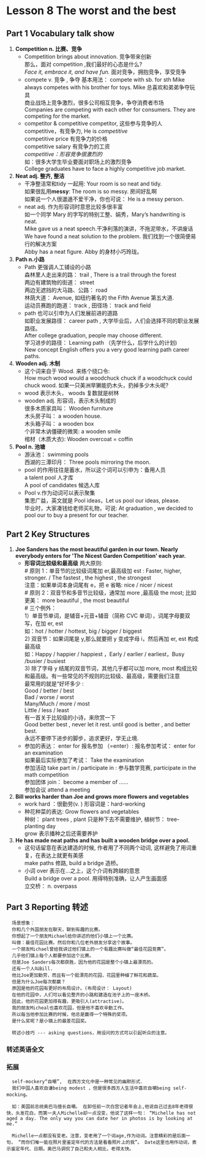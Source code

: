 # Lesson 8 The worst and the best

## Part 1  Vocabulary talk show

1. **Competition n. 比赛、竞争**  
      - Competition  brings about innovation.   竞争带来创新  
            那么，面对 competition ,我们最好的心态是什么?  
            *Face it, embrace it, and have fun.*  面对竞争，拥抱竞争，享受竞争
      - compete v. 竞争 , 争夺
            基本用法： compete with sb. for sth 
            Mike always competes with his brother for toys. Mike 总喜欢和弟弟争夺玩具  
            商业战场上竞争激烈，很多公司相互竞争，争夺消费者市场  
            Companies are competing with each other for consumers. They are competing for the market.  
      - competitor & competitive
            competitor, 这些参与竞争的人  
            competitive，有竞争力, He is *competitive*  
            competitive price 有竞争力的价格  
            competitive salary 有竞争力的工资  
            *competitive：形容竞争很激烈的*  
            如：很多大学生毕业要面对职场上的激烈竞争  
            College graduates have to face a highly competitive job market.
2. **Neat adj. 整齐, 整洁**  
      - 干净整洁常和tidy 一起用: Your room is so neat and tidy.  
            如果很乱用**messy**:  The room is so messy. 房间好乱啊  
            如果说一个人很邋遢不爱干净，你也可说： He is a messy person.  
      - neat adj. 作为形容词时意思比较多很丰富  
            如一个同学 Mary 的字写的特别工整、娟秀，Mary’s handwriting is neat.  
            Mike gave us a neat speech.干净利落的演讲，不拖泥带水，不讲废话  
            We have found a neat solution to the problem. 我们找到一个很简便易行的解决方案  
            Abby has a neat figure.  Abby 的身材小巧玲珑。  
3. **Path n.小路**  
      - Path 更强调人工铺设的小路  
            森林里人走出来的路： trail  ,  There is a trail through the forest  
            两边有建筑物的街道： street  
            两边无遮挡的大马路、公路： road  
            林荫大道： Avenue, 如纽约著名的 the Fifth Avenue 第五大道.  
            运动员赛跑的跑道： track  , 田径场： track and field  
      - path 也可以引申为人们发展前进的道路  
            如职业发展路径： career path  ,  大学毕业后，人们会选择不同的职业发展路径。  
             After college graduation, people may choose different.  
             学习进步的路径： Learning path （先学什么，后学什么的计划)  
            New concept English offers you a very good learning path career paths.  
4. **Wooden adj. 木制**  
      - 这个词来自于 Wood.  来练个绕口令:  
            How much wood would a woodchuck chuck if a woodchuck could chuck wood. 如果一只美洲旱獭能扔木头，扔掉多少木头呢?
      - wood 表示木头， woods 复数就是树林  
      - wooden  adj. 形容词，表示木头制成的  
            很多木质家具叫： Wooden furniture  
            木头房子叫： a wooden house.  
            木头箱子叫： a wooden box  
            个非常木讷僵硬的微笑:  a wooden smile  
            棺材（木质大衣): Wooden overcoat  = coffin  
5. **Pool n. 池塘**  
      - 游泳池： swimming pools  
            西湖的三潭印月： Three pools mirroring the moon.
      - pool 的作用往往是蓄水，所以这个词可以引申为：备用人员  
            a talent pool 人才库  
            A pool of candidates 候选人库  
      - Pool v.作为动词可以表示聚集  
            集思广益，英文就是 Pool  ideas，Let us pool our ideas, please.  
            毕业时，大家凑钱给老师买礼物，可说:  At graduation , we decided to pool our to buy a present for our teacher.  

## Part 2  Key Structures

1. **Joe Sanders has the most beautiful garden in our town. Nearly everybody enters for 'The Nicest Garden Competition' each year.**  
      - **形容词比较级和最高级**  两大原则:  
            # 原则 1：单音节的比较级词尾加 er,最高级加 est :   Faster, higher, stronger. /  The fastest , the highest , the strongest  
            注意：如果单词本身词尾有 e，把 e 省略:  nice / nicer /  nicest  
             #  原则 2：双音节和多音节比较级，通常加 more ,最高级 the most;  比如更美： more beautiful , the most beautiful  
             # 三个例外：  
                  1）单音节单词，是辅音+元音+辅音（简称 CVC 单词），词尾字母要双写，在加 er, est  
                        如：hot / hotter / hottest, big / bigger /  biggest  
                  2)  双音节：如果词尾是 y,那么就要把 y 变成字母 i，然后再加 er, est 构成最高级  
                        如：Happy / happier / happiest ，Early / earlier / earliest，Busy /busier / busiest  
                  3)  除了字母 y 结尾的双音节词，其他几乎都可以加 more, most 构成比较和最高级。有一些常见的不规则的比较级、最高级，需要我们注意  
                        最常用的就是“好坏多少 :  
                         Good / better / best  
                         Bad / worse / worst  
                         Many/Much / more / most  
                         Little / less / least  
                        有一首关于比较级的小诗，来欣赏一下  
                        Good better best , never let it rest.  until good is better , and better best.  
                        永远不要停下进步的脚步，追求更好，学无止境.  
      - 参加的表达： 
            enter for 报名参加 （=enter）:  报名参加考试： enter for an examination  
            如果最后实际参加了考试： Take the examination  
            参加活动 take part in / participate in  : 参与数学竞赛, participate in the math competition  
            参加团体 join： become a member of ......  
            参加会议 attend a meeting  
2. **Bill works harder than Joe and grows more flowers and vegetables**  
      - work hard ：很勤劳(v. )  形容词是：hard-working  
      - 种花种菜的表达: Grow flowers and vegetables  
            种树： plant trees , plant 只是种下去不需要维护,  植树节： tree-planting day  
            grow 表示播种之后还需要养护  
3. **He has made neat paths and has built a wooden bridge over a pool.**  
      - 这句话留意在表达建造的时候, 作者用了不同两个动词, 这样避免了用词重复，在表达上就更有美感  
            make paths 修路, build a bridge 造桥。  
      - 小词 over 表示在…之上，这个介词有跨越的意思  
            Build a bridge over a pool. 用得特别准确，让人产生画面感  
            立交桥： n. overpass  

## Part 3 Reporting 转述
      场景想象：  
      你和⼏个外国朋友在聊天，聊到有趣的⽐赛。  
      你想起了⼀个朋友Michael给你讲述的他们⼩镇上⼀个⽐赛。  
      叫做：最佳花园⽐赛。然后你和⼏位⽼外朋友分享这个故事。  
      ⼀个朋友Michael曾给我讲过他们镇上的⼀个有趣⽐赛叫做“最佳花园竞赛”。  
      ⼏乎他们镇上每个⼈都要参加这个⽐赛。  
      但是Joe Sanders每次都获胜，因为他的花园是整个⼩镇上最漂亮的。  
      还有⼀个⼈叫Bill.  
      他⽐Joe更加勤劳，⽽且有⼀个挺漂亮的花园，花园⾥种植了鲜花和蔬菜。  
      但是为什么Joe每次都赢？  
      原因是他的花园有更好的布局设计。(布局设计： Layout)  
      在他的花园中，⼈们可以看⻅整⻬的⼩路和建造在池⼦上的⼀座⽊桥。  
      因此，他的花园更加得有趣，更吸引⼈(attractive)。  
      我的朋友Micheal也喜欢花园，但是他不喜欢⾟勤⼯作。  
      所以每当他参加⽐赛的时候，他总是赢得⼀个特殊的奖项。  
      是什么奖呢？是⼩镇上的最差花园奖。  
      
      转述⼩技巧 --- asking questions，⽤设问的⽅式可以引起听众的注意。  

### 转述英语全文  

      
### 拓展
      self-mockery“⾃嘲”,  在⻄⽅⽂化中是⼀种常⻅的幽默形式．  
      我们中国⼈喜欢⾃谦being modest ，但是很多⻄⽅⼈⽣活中喜欢⾃嘲being self-mocking。　　

      如：美国前总统奥巴⻢擅⻓⾃嘲。 在卸任前⼀次⽩宫记者年会上,他说⾃⼰过去8年⽼得很快，头发花⽩，⽽第⼀夫⼈Michelle却⼀点没变，他说了这样⼀句： “Michelle has not aged a day. The only way you can date her in photos is by looking at me.”   

      Michelle⼀点都没有变⽼。注意，变⽼⽤了⼀个词age,作为动词。注意精彩的是后⾯⼀句， “⽽你们唯⼀能在照⽚⾥鉴定年代的⽅法是看看照⽚上的我”。 Date这⾥也⽤作动词，表示鉴定年代、⽇期。奥巴⻢调侃了⾃⼰和夫⼈相⽐，⽼得太快。